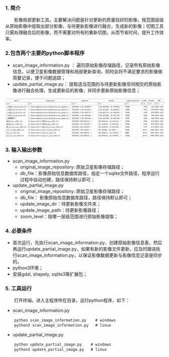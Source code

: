 ### 1. 简介

&emsp;&emsp;影像局部更新工具，主要解决问题是针对更新的质量较好的影像，按范围层级从原始影像中提取出部分影像，与待更新影像进行融合，生成新的影像；切图工具只需处理融合后的影像，而不需要对所有的重新切图，从而节省时间，提升工作效率。

### 2.包含两个主要的python脚本程序
* scan_image_information.py ：
遍历原始影像存储路径，记录所有原始影像信息，以便卫星影像数据管理和局部更新查询，同时会将不满足要求的影像做简要记录，便于问题追踪；
* update_partial_image.py：
提取适当范围的与待更新影像空间相交的原始影像进行融合处理，生成更新后的影像，并同步更新原始影像信息；

![影像元数据记录](/demo/image_extract_mosaic/res/image_example.png)

### 3. 输入输出参数
* scan_image_information.py
    * original_image_repository: 原始卫星影像存储路径；
    * db_file：影像原始信息数据库路径，指定一个sqlite文件路径，程序运行过程中自动创建，路径保持默认即可；
* update_partial_image.py
    * original_image_repository: 原始卫星影像存储路径；
    * db_file： 影像原始信息数据库路径，路径保持默认即可；
    * update_image_dir：待更新影像文件夹；
    * update_image_path：待更新影像路径；
    * zoom_level：按哪一层级范围进行原始影像提取；

### 4. 必要条件
* 首次运行，先执行scan_image_information.py，创建原始影像信息表，然后再运行update_partial_image.py，如果有新的影像文件更新，应及时跟进执行scan_image_information.py，以保证影像数据更新与影像信息记录是同步的。
* python3环境；
* 安装gdal, shapely, sqlite3等扩展包；

### 5. 工具运行
&emsp;&emsp;打开终端，进入主程序所在目录，运行python程序，如下：
* scan_image_information.py
``` 
    python scan_image_information.py    # windows
    python3 scan_image_information.py   # linux
```
* update_partial_image.py
``` 
    python update_partial_image.py    # windows
    python3 update_partial_image.py   # linux
```